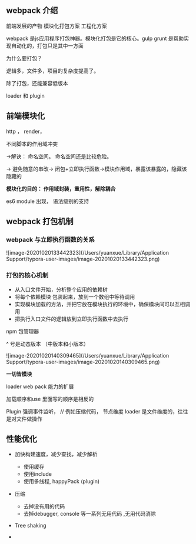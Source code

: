 ## webpack 介绍

前端发展的产物 模块化打包方案 工程化方案

webpack 是js应用程序打包神器。模块化打包是它的核心。gulp grunt 是帮助实现自动化的，打包只是其中一方面

为什么要打包？

逻辑多，文件多，项目的复杂度提高了。

除了打包，还能兼容低版本



loader 和 plugin



## 前端模块化

http ， render， 

不同脚本的作用域冲突

->解诀： 命名空间。 命名空间还是比较危险。

-> 避免随意的串改-> 闭包+立即执行函数->模块作用域，暴露该暴露的，隐藏该隐藏的

**模块化的目的： 作用域封装，重用性，解除耦合**

es6 module 出现， 语法级别的支持



## webpack 打包机制

### webpack 与立即执行函数的关系

![image-20201020133442323](/Users/yuanxue/Library/Application Support/typora-user-images/image-20201020133442323.png)

### 打包的核心机制

- 从入口文件开始，分析整个应用的依赖树
- 将每个依赖模块 包装起来，放到一个数组中等待调用
- 实现模块加载的方法，并把它放在模块执行的环境中，确保模块间可以互相调用
- 把执行入口文件的逻辑放到立即执行函数中去执行



npm 包管理器

^ 号是动态版本 （中版本和小版本）



![image-20201020140309465](/Users/yuanxue/Library/Application Support/typora-user-images/image-20201020140309465.png)

  **一切皆模块**

loader  web pack 能力的扩展



加载顺序和use 里面写的顺序是相反的



Plugin 强调事件监听， // 例如压缩代码， 节点维度
loader 是文件维度的，往往是对文件做操作



## 性能优化

- 加快构建速度，减少查找，减少解析
  - 使用缓存
  - 使用include
  - 使用多线程, happyPack (plugin)

- 压缩
  - 去掉没有用的代码
  - 去掉debugger, console 等一系列无用代码 ,无用代码消除

- Tree shaking
- 